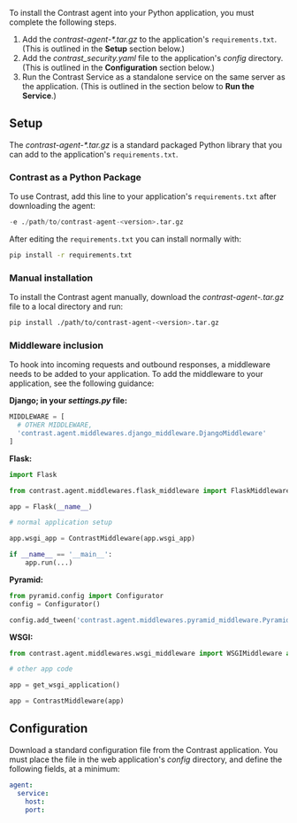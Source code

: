 <!--
title: "Python Agent Installation"
description: "Installing the Python Agent"
tags: "python agent installation"
-->


To install the Contrast agent into your Python application, you must complete the following steps.  

1. Add the <i>contrast-agent-*.tar.gz</i> to the application's `requirements.txt`. (This is outlined in the <b>Setup</b> section below.) 
2. Add the *contrast_security.yaml* file to the application's *config* directory. (This is outlined in the **Configuration** section below.)
3. Run the Contrast Service as a standalone service on the same server as the application. (This is outlined in the section below to **Run the Service**.)

## Setup

The <i>contrast-agent-*.tar.gz</i> is a standard packaged Python library that you can add to the application's `requirements.txt`.

### Contrast as a Python Package

To use Contrast, add this line to your application's `requirements.txt` after downloading the agent:

``` python
-e ./path/to/contrast-agent-<version>.tar.gz
```

After editing the `requirements.txt` you can install normally with:

``` bash
pip install -r requirements.txt
```

### Manual installation

To install the Contrast agent manually, download the <i>contrast-agent-<version>.tar.gz</i> file to a local directory and run:

``` bash
pip install ./path/to/contrast-agent-<version>.tar.gz
``` 

### Middleware inclusion

To hook into incoming requests and outbound responses, a middleware needs to be added to your application. To add the middleware to your application, see the following guidance:


**Django; in your *settings.py* file:**

``` python
MIDDLEWARE = [
  # OTHER MIDDLEWARE,
  'contrast.agent.middlewares.django_middleware.DjangoMiddleware'
]
```

**Flask:**

``` python
import Flask

from contrast.agent.middlewares.flask_middleware import FlaskMiddleware as ContrastMiddleware

app = Flask(__name__)

# normal application setup

app.wsgi_app = ContrastMiddleware(app.wsgi_app)

if __name__ == '__main__':
    app.run(...)
```

**Pyramid:**

``` python
from pyramid.config import Configurator
config = Configurator()

config.add_tween('contrast.agent.middlewares.pyramid_middleware.PyramidMiddleware')
```

**WSGI:**

``` python
from contrast.agent.middlewares.wsgi_middleware import WSGIMiddleware as ContrastMiddleware

# other app code

app = get_wsgi_application()

app = ContrastMiddleware(app)
```

## Configuration

Download a standard configuration file from the Contrast application. You must place the file in the web application's *config* directory, and define the following fields, at a minimum:

``` yaml
agent:
  service:
    host: 
    port:
```
